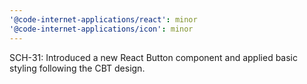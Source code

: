 ```yaml
---
'@code-internet-applications/react': minor
'@code-internet-applications/icon': minor
---
```


SCH-31: Introduced a new React Button component and applied basic styling
following the CBT design.
